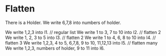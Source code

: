 # Flatten

There is a Holder.
We write 6,7,8 into numbers of holder.

We write 1,2,3 into l1. // regular list
We write 1 to 3, 7 to 10 into l2. // flatten 2
We write 1, 2, 3 to 5 into l3. // flatten 2
We write 1 to 4, 6, 8 to 10 into l4. // flatten 3
We write 1,2,3, 4 to 5, 6,7,8, 9 to 10, 11,12,13 into l5. // flatten many
We write 1,2,3, numbers of holder, 9 to 11 into l6.
